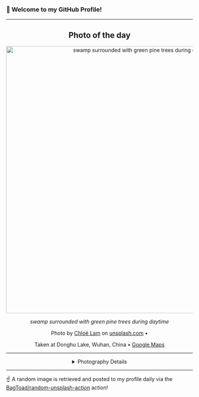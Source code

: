 ### 👋 Welcome to my GitHub Profile!

----
<div align="center">

## Photo of the day
  
  <a href="https://unsplash.com/photos/swamp-surrounded-with-green-pine-trees-during-daytime-I4ScSrKsfIg"><img width="720" src="https://images.unsplash.com/photo-1467625575448-2ef10dabab8a?crop=entropy&cs=tinysrgb&fit=max&fm=jpg&ixid=M3w1OTQ0OTd8MHwxfHJhbmRvbXx8fHx8fHx8fDE3NDY2ODQ2Mzd8&ixlib=rb-4.1.0&q=80&w=1080" alt="swamp surrounded with green pine trees during daytime"></a>
  
  <em>swamp surrounded with green pine trees during daytime</em>
  
  <em></em>

  Photo by [Chloé Lam](null) on [unsplash.com](https://unsplash.com/) • 
  
  Taken at Donghu Lake, Wuhan, China • [Google Maps](https://www.google.com/maps/search/?api=1&query=30.554201,114.3876237)
  
  ---
  
<details>
<summary>Photography Details</summary>
  
| Parameter     | Value |
| ------------- | ----- |
| Camera Model  | NIKON D610 |
| Exposure Time | 1/125 |
| Aperture      | 2.8 |
| Focal Length  | 70.0 |
| ISO           | 400 |
| Location      | Donghu Lake, Wuhan, China (China) |
| Coordinates   | Latitude 30.554201, Longitude 114.3876237 |

</details>

</div>

----

☝️ A random image is retrieved and posted to my profile daily via the [BagToad/random-unsplash-action](https://github.com/BagToad/random-unsplash-action) action!
